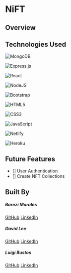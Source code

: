 # NiFT

## Overview 

## Technologies Used

![MongoDB](https://img.shields.io/badge/MongoDB-%234ea94b.svg?style=for-the-badge&logo=mongodb&logoColor=white)

![Express.js](https://img.shields.io/badge/express.js-%23404d59.svg?style=for-the-badge&logo=express&logoColor=%2361DAFB)

![React](https://img.shields.io/badge/react-%2320232a.svg?style=for-the-badge&logo=react&logoColor=%2361DAFB)

![NodeJS](https://img.shields.io/badge/node.js-6DA55F?style=for-the-badge&logo=node.js&logoColor=white)

![Bootstrap](https://img.shields.io/badge/bootstrap-%23563D7C.svg?style=for-the-badge&logo=bootstrap&logoColor=white)

![HTML5](https://img.shields.io/badge/html5-%23E34F26.svg?style=for-the-badge&logo=html5&logoColor=white)

![CSS3](https://img.shields.io/badge/css3-%231572B6.svg?style=for-the-badge&logo=css3&logoColor=white)

![JavaScript](https://img.shields.io/badge/javascript-%23323330.svg?style=for-the-badge&logo=javascript&logoColor=%23F7DF1E)

![Netlify](https://img.shields.io/badge/netlify-%23000000.svg?style=for-the-badge&logo=netlify&logoColor=#00C7B7)

![Heroku](https://img.shields.io/badge/heroku-%23430098.svg?style=for-the-badge&logo=heroku&logoColor=white)


## Future Features

- [] User Authentication
- [] Create NFT Collections

## Built By

##### Barezi Morales 
[GitHub](https://github.com/easybarezi20)
[LinkedIn](https://www.linkedin.com/in/barezi-morales/)

##### David Lee
[GitHub](https://github.com/davidhlee94)
[LinkedIn](https://www.linkedin.com/in/iamdavidhanlee/)

##### Luigi Bustos
[GitHub](https://github.com/luigibustos)
[LinkedIn](https://www.linkedin.com/in/luigibustos/)
